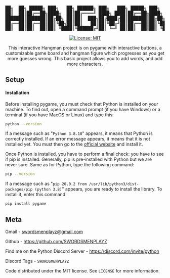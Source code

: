 <div align="center">
<pre>
██╗  ██╗ █████╗ ███╗   ██╗ ██████╗ ███╗   ███╗ █████╗ ███╗   ██╗
██║  ██║██╔══██╗████╗  ██║██╔════╝ ████╗ ████║██╔══██╗████╗  ██║
███████║███████║██╔██╗ ██║██║  ███╗██╔████╔██║███████║██╔██╗ ██║
██╔══██║██╔══██║██║╚██╗██║██║   ██║██║╚██╔╝██║██╔══██║██║╚██╗██║
██║  ██║██║  ██║██║ ╚████║╚██████╔╝██║ ╚═╝ ██║██║  ██║██║ ╚████║
</pre>

[![License: MIT](https://img.shields.io/badge/License-MIT-yellow.svg)](https://opensource.org/licenses/MIT)

This interactive Hangman project is on pygame with interactive buttons, a customizable game board and hangman figure which progresses as you get more guesses wrong. This basic project allows you to add words, and add more characters.
</div>

## Setup

#### Installation

Before installing pygame, you must check that Python is installed on your machine. To find out, open a command prompt (if you have Windows) or a terminal (if you have MacOS or Linux) and type this:

```sh
python --version
```

If a message such as "`Python 3.8.10`" appears, it means that Python is correctly installed. If an error message appears, it means that it is not installed yet. You must then go to the [official website](https://www.python.org/) and install it.

Once Python is installed, you have to perform a final check: you have to see if pip is installed. Generally, pip is pre-installed with Python but we are never sure. Same as for Python, type the following command:

```sh
pip --version
```

If a message such as "`pip 20.0.2 from /usr/lib/python3/dist-packages/pip (python 3.8)`" appears, you are ready to install the library. To install it, enter this command:

```sh
pip install pygame
```
## Meta
Gmail - swordsmenplayz@gmail.com

Github - https://github.com/SWORDSMENPLAYZ

Find me on the Python Discord Server - https://discord.com/invite/python

Discord Tags - `SWORDSMENPLAYZ`

Code distributed under the MIT license. See `LICENSE` for more information.

